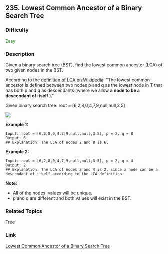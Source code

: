 ## 235. Lowest Common Ancestor of a Binary Search Tree
### Difficulty

 <font color=green>Easy</font>

### Description

Given a binary search tree (BST), find the lowest common ancestor (LCA) of two
given nodes in the BST.

According to the [definition of LCA on
Wikipedia](https://en.wikipedia.org/wiki/Lowest_common_ancestor): "The lowest
common ancestor is defined between two nodes p and q as the lowest node in T
that has both p and q as descendants (where we allow **a node to be a
descendant of itself** )."

Given binary search tree:  root = [6,2,8,0,4,7,9,null,null,3,5]

![](https://assets.leetcode.com/uploads/2018/12/14/binarysearchtree_improved.png)



**Example 1:**
            Input: root = [6,2,8,0,4,7,9,null,null,3,5], p = 2, q = 8    Output: 6    ## Explanation: The LCA of nodes 2 and 8 is 6.    

**Example 2:**
            Input: root = [6,2,8,0,4,7,9,null,null,3,5], p = 2, q = 4    Output: 2    ## Explanation: The LCA of nodes 2 and 4 is 2, since a node can be a descendant of itself according to the LCA definition.    



**Note:**

  * All of the nodes' values will be unique.
  * p and q are different and both values will exist in the BST.


### Related Topics

Tree


### Link
[Lowest Common Ancestor of a Binary Search Tree](https://leetcode.com/problems/lowest-common-ancestor-of-a-binary-search-tree)
